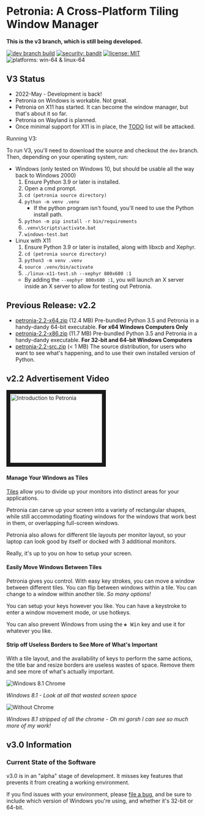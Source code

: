 # Petronia: A Cross-Platform Tiling Window Manager

**This is the v3 branch, which is still being developed.**

[![dev branch build](https://travis-ci.com/groboclown/petronia.svg?branch=windows-handler)](https://travis-ci.com/github/groboclown/petronia) [![security: bandit](https://img.shields.io/badge/security-bandit-yellow.svg)](https://github.com/PyCQA/bandit) [![license: MIT](https://img.shields.io/badge/license-MIT-brightgreen)](https://github.com/groboclown/petronia) ![platforms: win-64 & linux-64](https://img.shields.io/badge/platforms-win--64%20%7C%20linux--64-informational)

## V3 Status

* 2022-May - Development is back!
* Petronia on Windows is workable.  Not great.
* Petronia on X11 has started.  It can become the window manager, but that's about it so far.
* Petronia on Wayland is planned.
* Once minimal support for X11 is in place, the [TODO](TODO.md) list will be attacked.

Running V3:

To run V3, you'll need to download the source and checkout the `dev` branch.  Then, depending on your operating system, run:

* Windows (only tested on Windows 10, but should be usable all the way back to Windows 2000)
  1. Ensure Python 3.9 or later is installed.
  2. Open a cmd prompt.
  3. `cd (petronia source directory)`
  4. `python -m venv .venv`
     * If the python program isn't found, you'll need to use the Python install path.
  5. `python -m pip install -r bin/requirements`
  6. `.venv\Scripts\activate.bat`
  7. `windows-test.bat`
* Linux with X11
  1. Ensure Python 3.9 or later is installed, along with libxcb and Xephyr.
  2. `cd (petronia source directory)`
  3. `python3 -m venv .venv`
  4. `source .venv/bin/activate`
  5. `./linux-x11-test.sh --xephyr 800x600 :1`
    * By adding the `--xephyr 800x600 :1`, you will launch an X server inside an X server to allow for testing out Petronia.


## Previous Release: v2.2

* [petronia-2.2-x64.zip](https://github.com/groboclown/petronia/releases/download/v2.2/petronia-2.2-x64.zip)
    (12.4 MB) Pre-bundled Python 3.5 and Petronia in a handy-dandy 64-bit executable.
    **For x64 Windows Computers Only**
* [petronia-2.2-x86.zip](https://github.com/groboclown/petronia/releases/download/v2.2/petronia-2.2-x86.zip)
    (11.7 MB) Pre-bundled Python 3.5 and Petronia in a handy-dandy executable.
    **For 32-bit and 64-bit Windows Computers**
* [petronia-2.2-src.zip](https://github.com/groboclown/petronia/archive/v2.2.zip) (< 1 MB)
    The source distribution, for users who want to see what's happening, and to use their own installed version of Python.

## v2.2 Advertisement Video

<a href="http://www.youtube.com/watch?feature=player_embedded&v=SRBJnFcBuqI" target="_blank"><img src="http://img.youtube.com/vi/SRBJnFcBuqI/0.jpg" alt="Introduction to Petronia" width="240" height="180" border="10" /></a>


#### Manage Your Windows as Tiles

[Tiles](https://en.wikipedia.org/wiki/Tiling_window_manager) allow you to divide up your monitors into distinct areas for your applications.

Petronia can carve up your screen into a variety of rectangular shapes, while still accommodating floating windows for the windows that work best in them, or overlapping full-screen windows.

Petronia also allows for different tile layouts per monitor layout, so your laptop can look good by itself or docked with 3 additional monitors.

Really, it's up to you on how to setup your screen.

#### Easily Move Windows Between Tiles

Petronia gives you control.  With easy key strokes, you can move a window between different tiles.  You can flip between windows within a tile.
You can change to a window within another tile.  *So many options!*

You can setup your keys however you like.  You can have a keystroke to enter a window movement mode, or use hotkeys.

You can also prevent Windows from using the <kbd>&#x2756; Win</kbd> key and use it for whatever you like.

#### Strip off Useless Borders to See More of What's Important

With a tile layout, and the availability of keys to perform the same actions, the title bar and resize borders are useless wastes of space.  Remove them and see more of what's actually important.

![Windows 8.1 Chrome](../docs/imgs/intellij-chrome-win8.1.png?raw=true)

*Windows 8.1 - Look at all that wasted screen space*

![Without Chrome](../docs/imgs/intellij-dechromed.png?raw=true)

*Windows 8.1 stripped of all the chrome - Oh mi gorsh I can see so much more of my work!*


## v3.0 Information


### Current State of the Software

v3.0 is in an "alpha" stage of development.  It misses key features that prevents it from creating a working environment.

If you find issues with your environment, please [file a bug](https://github.com/groboclown/petronia/issues), and be sure to include which version of Windows you're using, and whether it's 32-bit or 64-bit.
